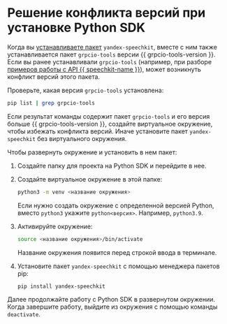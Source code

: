 # Решение конфликта версий при установке Python SDK

Когда вы [устанавливаете пакет](install.md) `yandex-speechkit`, вместе с ним также устанавливается пакет `grpcio-tools` версии {{ grpcio-tools-version }}. Если вы ранее устанавливали `grpcio-tools` (например, при разборе [примеров работы с API {{ speechkit-name }}](../../tutorials/index.md)), может возникнуть конфликт версий этого пакета.

Проверьте, какая версия `grpcio-tools` установлена:

```bash
pip list | grep grpcio-tools
```

Если результат команды содержит пакет `grpcio-tools` и его версия больше {{ grpcio-tools-version }}, создайте виртуальное окружение, чтобы избежать конфликта версий. Иначе установите пакет `yandex-speechkit` без виртуального окружения.

Чтобы развернуть окружение и установить в нем пакет:

1. Создайте папку для проекта на Python SDK и перейдите в нее.
1. Создайте виртуальное окружение в этой папке:

   ```bash
   python3 -m venv <название окружения>
   ```

   Если нужно создать окружение с определенной версией Python, вместо `python3` укажите `python<версия>`. Например, `python3.9`.

1. Активируйте окружение:

   ```bash
   source <название окружения>/bin/activate
   ```

   Название окружения появится перед строкой ввода в терминале.

1. Установите пакет `yandex-speechkit` с помощью менеджера пакетов pip:

   ```bash
   pip install yandex-speechkit
   ```

Далее продолжайте работу с Python SDK в развернутом окружении. Когда завершите работу, выйдите из окружения с помощью команды `deactivate`.

